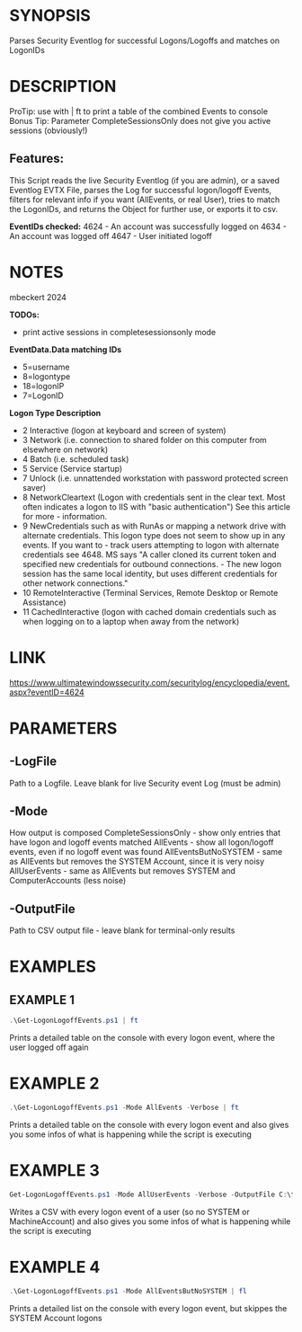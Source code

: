 # SYNOPSIS
Parses Security Eventlog for successful Logons/Logoffs and matches on LogonIDs
# DESCRIPTION
ProTip: use with | ft to print a table of the combined Events to console
Bonus Tip: Parameter CompleteSessionsOnly does not give you active sessions (obviously!)

## Features:
This Script reads the live Security Eventlog (if you are admin), or a saved Eventlog EVTX File,
parses the Log for successful logon/logoff Events,
filters for relevant info if you want (AllEvents, or real User),
tries to match the LogonIDs,
and returns the Object for further use, or exports it to csv.

**EventIDs checked:**
4624 - An account was successfully logged on
4634 - An account was logged off
4647 - User initiated logoff

# NOTES
mbeckert 2024

**TODOs:**
- print active sessions in completesessionsonly mode

**EventData.Data matching IDs**
- 5=username
- 8=logontype
- 18=logonIP
- 7=LogonID

**Logon Type Description**
- 2	Interactive (logon at keyboard and screen of system)
- 3	Network (i.e. connection to shared folder on this computer from elsewhere on network)
- 4	Batch (i.e. scheduled task)
- 5	Service (Service startup)
- 7	Unlock (i.e. unnattended workstation with password protected screen saver)
- 8	NetworkCleartext (Logon with credentials sent in the clear text. Most often indicates a logon to IIS with "basic authentication") See this article for more - information.
- 9	NewCredentials such as with RunAs or mapping a network drive with alternate credentials.  This logon type does not seem to show up in any events.  If you want to - track users attempting to logon with alternate credentials see 4648.  MS says "A caller cloned its current token and specified new credentials for outbound connections. - The new logon session has the same local identity, but uses different credentials for other network connections."
- 10	RemoteInteractive (Terminal Services, Remote Desktop or Remote Assistance)
- 11	CachedInteractive (logon with cached domain credentials such as when logging on to a laptop when away from the network)
# LINK
https://www.ultimatewindowssecurity.com/securitylog/encyclopedia/event.aspx?eventID=4624
# PARAMETERS
## -LogFile
Path to a Logfile. Leave blank for live Security event Log (must be admin)
## -Mode
How output is composed
CompleteSessionsOnly    - show only entries that have logon and logoff events matched
AllEvents               - show all logon/logoff events, even if no logoff event was found
AllEventsButNoSYSTEM    - same as AllEvents but removes the SYSTEM Account, since it is very noisy
AllUserEvents           - same as AllEvents but removes SYSTEM and ComputerAccounts (less noise)
## -OutputFile
Path to CSV output file - leave blank for terminal-only results
# EXAMPLES
## EXAMPLE 1
``` powershell
.\Get-LogonLogoffEvents.ps1 | ft
```
Prints a detailed table on the console with every logon event, where the user logged off again
# EXAMPLE 2
``` powershell
.\Get-LogonLogoffEvents.ps1 -Mode AllEvents -Verbose | ft
```
Prints a detailed table on the console with every logon event and also gives you some infos of what is happening while the script is executing
# EXAMPLE 3
``` powershell
Get-LogonLogoffEvents.ps1 -Mode AllUserEvents -Verbose -OutputFile C:\temp\AllUserLogons.csv
```
Writes a CSV with every logon event of a user (so no SYSTEM or MachineAccount) and also gives you some infos of what is happening while the script is executing
# EXAMPLE 4
``` powershell
.\Get-LogonLogoffEvents.ps1 -Mode AllEventsButNoSYSTEM | fl
```
Prints a detailed list on the console with every logon event, but skippes the SYSTEM Account logons
